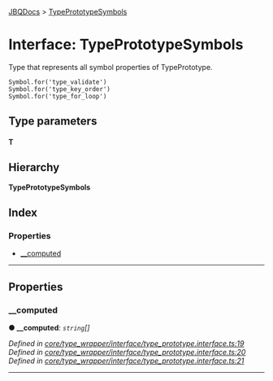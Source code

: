 [JBQDocs](../README.md) > [TypePrototypeSymbols](../interfaces/typeprototypesymbols.md)

# Interface: TypePrototypeSymbols

Type that represents all symbol properties of TypePrototype.

```
Symbol.for('type_validate')
Symbol.for('type_key_order')
Symbol.for('type_for_loop')
```

## Type parameters
#### T 
## Hierarchy

**TypePrototypeSymbols**

## Index

### Properties

* [__computed](typeprototypesymbols.md#__computed)

---

## Properties

<a id="__computed"></a>

###  __computed

**● __computed**: *`string`[]*

*Defined in [core/type_wrapper/interface/type_prototype.interface.ts:19](https://github.com/krnik/vjs-validator/blob/6195eeb/src/core/type_wrapper/interface/type_prototype.interface.ts#L19)*
*Defined in [core/type_wrapper/interface/type_prototype.interface.ts:20](https://github.com/krnik/vjs-validator/blob/6195eeb/src/core/type_wrapper/interface/type_prototype.interface.ts#L20)*
*Defined in [core/type_wrapper/interface/type_prototype.interface.ts:21](https://github.com/krnik/vjs-validator/blob/6195eeb/src/core/type_wrapper/interface/type_prototype.interface.ts#L21)*

___

